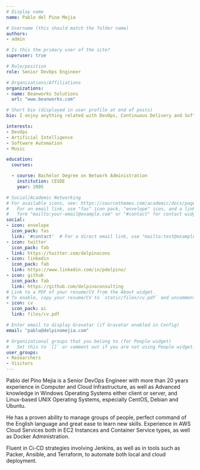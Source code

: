 ```yaml
---
# Display name
name: Pablo del Pino Mejia

# Username (this should match the folder name)
authors:
- admin

# Is this the primary user of the site?
superuser: true

# Role/position
role: Senior DevOps Engineer

# Organizations/Affiliations
organizations:
- name: Beanworks Solutions
  url: "www.beanworks.com"

# Short bio (displayed in user profile at end of posts)
bio: I enjoy anything related with DevOps, Continuous Delivery and Software Automation. I'm a big fan of Hashicorp's software suite, specially Packer and Terraform. Beer lover.

interests:
- DevOps
- Artificial Intelligence
- Software Automation
- Music

education:
  courses:

  - course: Bachelor Degree on Network Administration
    institution: CESDE
    year: 2005

# Social/Academic Networking
# For available icons, see: https://sourcethemes.com/academic/docs/page-builder/#icons
#   For an email link, use "fas" icon pack, "envelope" icon, and a link in the
#   form "mailto:your-email@example.com" or "#contact" for contact widget.
social:
- icon: envelope
  icon_pack: fas
  link: '#contact'  # For a direct email link, use "mailto:test@example.org".
- icon: twitter
  icon_pack: fab
  link: https://twitter.com/delpinocons
- icon: linkedin
  icon_pack: fab
  link: https://www.linkedin.com/in/pdelpino/
- icon: github
  icon_pack: fab
  link: https://github.com/delpinoconsulting
# Link to a PDF of your resume/CV from the About widget.
# To enable, copy your resume/CV to `static/files/cv.pdf` and uncomment the lines below.
- icon: cv
  icon_pack: ai
  link: files/cv.pdf

# Enter email to display Gravatar (if Gravatar enabled in Config)
email: "pablo@delpinomejia.com"

# Organizational groups that you belong to (for People widget)
#   Set this to `[]` or comment out if you are not using People widget.
user_groups:
- Researchers
- Visitors
---
```


Pablo del Pino Mejia is a Senior DevOps Engineer with more than 20 years experience in Computer and Cloud Infrastructure, as well as Advanced knowledge in Windows Operating Systems either client or server, and Linux-based UNIX Operating Systems, especially CentOS, Debian and Ubuntu.

He has a proven ability to manage groups of people, perfect command of the English language and great ease to learn new skills.
Experience in AWS Cloud Services both in EC2 Instances and Container Service types, as well as Docker Administration.

Fluent in Ci-CD strategies involving Jenkins, as well as in tools such as Packer, Ansible, and Terraform, to automate both local and cloud deployment.
